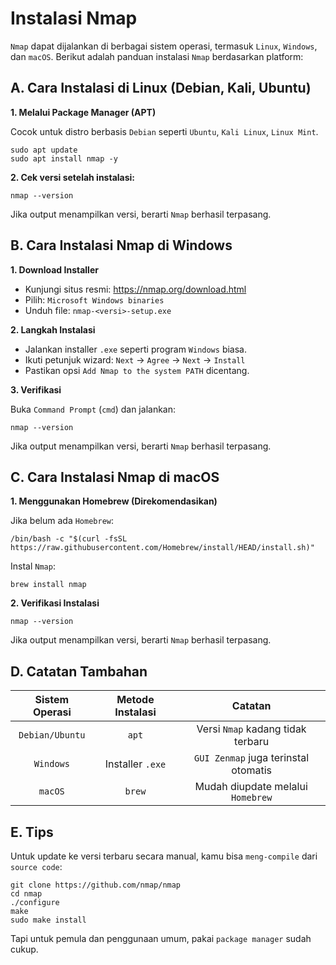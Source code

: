 # Instalasi Nmap

`Nmap` dapat dijalankan di berbagai sistem operasi, termasuk `Linux`, `Windows`, dan `macOS`. Berikut adalah panduan instalasi `Nmap` berdasarkan platform:

## A. Cara Instalasi di Linux (Debian, Kali, Ubuntu)

**1. Melalui Package Manager (APT)**  
  
   Cocok untuk distro berbasis `Debian` seperti `Ubuntu`, `Kali Linux`, `Linux Mint`.

   ```
   sudo apt update
   sudo apt install nmap -y
   ```

**2. Cek versi setelah instalasi:**  
 
   ```
   nmap --version                            
   ```

   Jika output menampilkan versi, berarti `Nmap` berhasil terpasang.

## B. Cara Instalasi Nmap di Windows

**1. Download Installer**  
  
   - Kunjungi situs resmi: https://nmap.org/download.html
   - Pilih: `Microsoft Windows binaries`
   - Unduh file: `nmap-<versi>-setup.exe`

**2. Langkah Instalasi**  
  
   - Jalankan installer `.exe` seperti program `Windows` biasa.
   - Ikuti petunjuk wizard: `Next` -> `Agree` -> `Next` -> `Install`
   - Pastikan opsi `Add Nmap to the system PATH` dicentang.

**3. Verifikasi**  
  
   Buka `Command Prompt` (`cmd`) dan jalankan:

   ```
   nmap --version
   ```

   Jika output menampilkan versi, berarti `Nmap` berhasil terpasang.

## C. Cara Instalasi Nmap di macOS

**1. Menggunakan Homebrew (Direkomendasikan)**  
   
   Jika belum ada `Homebrew`:

   ```
   /bin/bash -c "$(curl -fsSL https://raw.githubusercontent.com/Homebrew/install/HEAD/install.sh)"
   ```

   Instal `Nmap`:

   ```
   brew install nmap
   ```

**2. Verifikasi Instalasi**  

   ```
   nmap --version
   ```

   Jika output menampilkan versi, berarti `Nmap` berhasil terpasang.

## D. Catatan Tambahan

| Sistem Operasi | Metode Instalasi | Catatan |
|:--:|:--:|:--:|
| `Debian/Ubuntu` | `apt` | Versi `Nmap` kadang tidak terbaru |
| `Windows` | Installer `.exe` | `GUI Zenmap` juga terinstal otomatis |
| `macOS` | `brew` | Mudah diupdate melalui `Homebrew` |

## E. Tips

Untuk update ke versi terbaru secara manual, kamu bisa `meng-compile` dari `source code`:

```
git clone https://github.com/nmap/nmap
cd nmap
./configure
make
sudo make install
```

Tapi untuk pemula dan penggunaan umum, pakai `package manager` sudah cukup.
